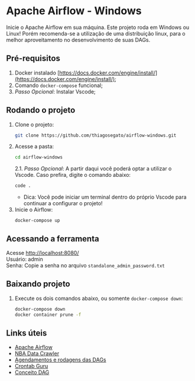 # Apache Airflow - Windows
Inicie o Apache Airflow em sua máquina. Este projeto roda em Windows ou Linux! Porém recomenda-se a utilização de uma distribuição linux, para o melhor aproveitamento no desenvolvimento de suas DAGs.

## Pré-requisitos
1. Docker instalado [https://docs.docker.com/engine/install/](https://docs.docker.com/engine/install/);
2. Comando `docker-compose` funcional;
3. <i>Passo Opcional</i>: Instalar Vscode;

## Rodando o projeto
1. Clone o projeto:
    ```bash
    git clone https://github.com/thiagosegato/airflow-windows.git
    ```
2. Acesse a pasta:
    ```bash
    cd airflow-windows
    ```
    2.1. <i>Passo Opcional</i>: A partir daqui você poderá optar a utilizar o Vscode. Caso prefira, digite o comando abaixo:
      ```bash
      code .
      ```
      * Dica: Você pode iniciar um terminal dentro do próprio Vscode para continuar a configurar o projeto!
3. Inicie o Airflow:
    ```
    docker-compose up
    ```

## Acessando a ferramenta
Acesse [http://localhost:8080/](http://localhost:8080/)<br>
Usuário: admin<br>
Senha: Copie a senha no arquivo `standalone_admin_password.txt`

## Baixando projeto
1. Execute os dois comandos abaixo, ou somente `docker-compose down`:
    ```bash
    docker-compose down
    docker container prune -f
    ```

## Links úteis
- [Apache Airflow](https://airflow.apache.org/)
- [NBA Data Crawler](https://github.com/caiocolares/nba-crawler-airflow)
- [Agendamentos e rodagens das DAGs](https://airflow.apache.org/docs/apache-airflow/stable/core-concepts/dag-run.html)
- [Crontab Guru](https://crontab.guru/)
- [Conceito DAG](https://pt.wikipedia.org/wiki/Grafos_ac%C3%ADclicos_dirigidos)
